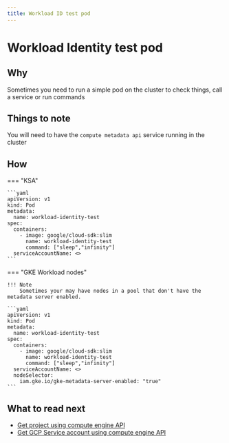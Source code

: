 ```yaml
---
title: Workload ID test pod
---
```


# Workload Identity test pod

## Why
  
Sometimes you need to run a simple pod on the cluster to check things, call a service or run commands

## Things to note

You will need to have the `compute metadata api` service running in the cluster


## How

=== "KSA"

    ```yaml
    apiVersion: v1
    kind: Pod
    metadata:
      name: workload-identity-test
    spec:
      containers:
        - image: google/cloud-sdk:slim
          name: workload-identity-test
          command: ["sleep","infinity"]
      serviceAccountName: <>
    ```

=== "GKE Workload nodes"

    !!! Note
        Sometimes your may have nodes in a pool that don't have the metadata server enabled.

    ```yaml
    apiVersion: v1
    kind: Pod
    metadata:
      name: workload-identity-test
    spec:
      containers:
        - image: google/cloud-sdk:slim
          name: workload-identity-test
          command: ["sleep","infinity"]
      serviceAccountName: <>
      nodeSelector:
        iam.gke.io/gke-metadata-server-enabled: "true"
    ```

## What to read next

* [Get project using compute engine API](../../cloud/gcp/metadata-api/get-project-id-using-metadata-endpoint.md)
* [Get GCP Service account using compute engine API](../../cloud/gcp/metadata-api/get-service-account-using-metadata-endpoint.md)